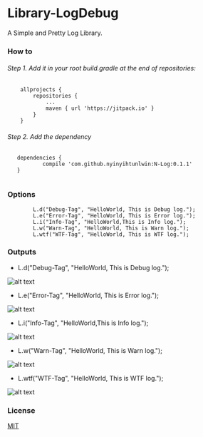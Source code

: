 # Library-LogDebug
A Simple and Pretty Log Library.
### How to
###### Step 1. Add it in your root build.gradle at the end of repositories:

```
	allprojects {
		repositories {
			...
			maven { url 'https://jitpack.io' }
		}
	}
 ```
 ###### Step 2. Add the dependency
 ```
 	dependencies {
	        compile 'com.github.nyinyihtunlwin:N-Log:0.1.1'
	}


```

### Options
```
        L.d("Debug-Tag", "HelloWorld, This is Debug log.");
        L.e("Error-Tag", "HelloWorld, This is Error log.");
        L.i("Info-Tag", "HelloWorld,This is Info log.");
        L.w("Warn-Tag", "HelloWorld, This is Warn log.");
        L.wtf("WTF-Tag", "HelloWorld, This is WTF log.");
```
### Outputs


- L.d("Debug-Tag", "HelloWorld, This is Debug log.");

![alt text](https://github.com/nyinyihtunlwin/Library-LogDebug/blob/master/app/src/main/res/drawable/debug.PNG)

-  L.e("Error-Tag", "HelloWorld, This is Error log.");

![alt text](https://github.com/nyinyihtunlwin/Library-LogDebug/blob/master/app/src/main/res/drawable/error.PNG)

- L.i("Info-Tag", "HelloWorld,This is Info log.");

![alt text](https://github.com/nyinyihtunlwin/Library-LogDebug/blob/master/app/src/main/res/drawable/info.PNG)

- L.w("Warn-Tag", "HelloWorld, This is Warn log.");

![alt text](https://github.com/nyinyihtunlwin/Library-LogDebug/blob/master/app/src/main/res/drawable/warn.PNG)

- L.wtf("WTF-Tag", "HelloWorld, This is WTF log.");

![alt text](https://github.com/nyinyihtunlwin/Library-LogDebug/blob/master/app/src/main/res/drawable/wtf.PNG)

### License

[MIT](https://github.com/nyinyihtunlwin/Library-LogDebug/blob/master/LICENSE)
